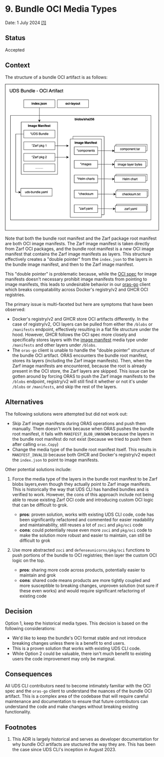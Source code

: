 # 9. Bundle OCI Media Types

Date: 1 July 2024 [[1]](#footnotes)

## Status

Accepted

## Context



The structure of a bundle OCI artifact is as follows:

![Bundle OCI Artifact Structure](../docs/.images/uds-bundle.png)


Note that both the bundle root manifest and the Zarf package root manifest are both OCI image manifests. The Zarf image manifest is taken directly from Zarf OCI packages, and the bundle root manifest is a new OCI image manifest that contains the Zarf image manifests as layers. This structure effectively creates a "double pointer" from the `index.json` to the layers in the bundle image manifest, and then to the Zarf image manifest.

This "double pointer" is problematic because, while the [OCI spec](https://github.com/opencontainers/image-spec/blob/main/manifest.md) for image manifests doesn't necessary prohibit image manifests from pointing to image manifests, this leads to undesirable behavior in our [oras-go](https://github.com/oras-project/oras-go) client which breaks compatability across Docker's registry/v2 and GHCR OCI registries.

The primary issue is multi-faceted but here are symptoms that have been observed:
- Docker's registry/v2 and GHCR store OCI artifacts differently. In the case of registry/v2, OCI layers can be pulled from either the `/blobs` or `/manifests` endpoint, effectively resulting in a flat file structure under the hood. However, GHCR follows the OCI spec more closely and specifically stores layers with the [image manifest](https://github.com/opencontainers/image-spec/blob/main/manifest.md#image-manifest) media type under `/manifests` and other layers under `/blobs`.
- The `oras-go` client is unable to handle the "double pointer" structure of the bundle OCI artifact. ORAS encounters the bundle root manifest, stores its layers (including the Zarf image manifests). Then, when the Zarf image manifests are encountered, because the root is already present in the OCI store, the Zarf layers are skipped. This issue can be gotten around by forcing ORAS to push the Zarf image manifests to the `/blobs` endpoint, registry/v2 will still find it whether or not it's under `/blobs` or `/manifests`, and skip the rest of the layers.

## Alternatives

The following solutions were attempted but did not work out:

- Skip Zarf image manifests during ORAS operations and push them manually. Them doesn't work because when ORAS pushes the bundle root manifest, it fails with `MANIFEST_BLOB_UNKNOWN` because the layers in the bundle root manifest do not exist (because we tried to push them after calling `oras.Copy`)
- Change the media type of the bundle root manifest itself. This results in `MANIFEST_INVALID` because both GHCR and Docker's registry/v2 expect the `index.json` to point to image manifests.

Other potential solutions include:
1. Force the media type of the layers in the bundle root manifest to be Zarf blobs layers,even though they actually point to Zarf image manifests. This is historically the way that UDS CLI has handled bundles and is verified to work. However, the cons of this approach include not being able to reuse existing Zarf OCI code and introducing custom OCI logic that can be difficult to grok.
    - **pros**: proven solution, works with existing UDS CLI code, code has been significantly refactored and commented for easier readability and maintainability, still reuses a lot of `zoci` and  `pkg/oci` code
    - **cons**: could potentially reuse even more `zoci` and `pkg/oci` code to make the solution more robust and easier to maintain, can still be difficult to grok

1. Use more abstracted `zoci` and `defenseunicorns/pkg/oci` functions to push portions of the bundle to OCI registries; then layer the custom OCI logic on the top.
    - **pros**: sharing more code across products, potentially easier to maintain and grok
    - **cons**: shared code means products are more tightly coupled and more susceptible to breaking changes, unproven solution (not sure if these even works) and would require significant refactoring of existing code

## Decision

Option 1, keep the historical media types. This decision is based on the following considerations:
- We'd like to keep the bundle's OCI format stable and not introduce breaking changes unless there is a benefit to end users.
- This is a proven solution that works with existing UDS CLI code.
- While Option 2 could be valuable, there isn't much benefit to existing users the code improvement may only be marginal.

## Consequences

All UDS CLI contributors need to become intimately familiar with the OCI spec and the `oras-go` client to understand the nuances of the bundle OCI artifact. This is a complex area of the codebase that will require careful maintenance and documentation to ensure that future contributors can understand the code and make changes without breaking existing functionality.

## Footnotes

1. This ADR is largely historical and serves as developer documentation for why bundle OCI artifacts are stuctured the way they are. This has been the case since UDS CLI's inception in August 2023.
